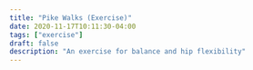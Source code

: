 ```yaml
---
title: "Pike Walks (Exercise)"
date: 2020-11-17T10:11:30-04:00
tags: ["exercise"]
draft: false
description: "An exercise for balance and hip flexibility"
---
```


<!-- TODO: Instructions and video -->
